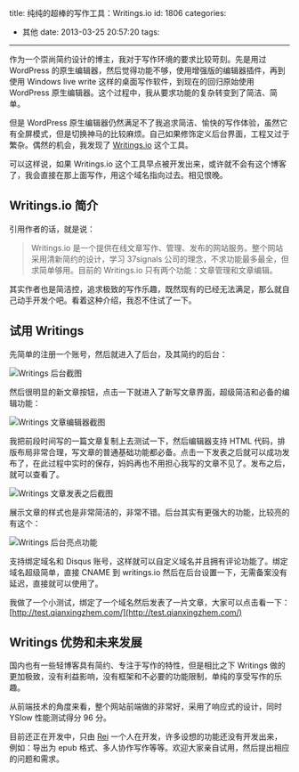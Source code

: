title: 纯纯的超棒的写作工具：Writings.io
id: 1806
categories:

- 其他
  date: 2013-03-25 20:57:20
  tags:

---

作为一个崇尚简约设计的博主，我对于写作环境的要求比较苛刻。先是用过 WordPress 的原生编辑器，然后觉得功能不够，使用增强版的编辑器插件，再到使用 Windows live write 这样的桌面写作软件，到现在的回归原始使用 WordPress 原生编辑器。这个过程中，我从要求功能的复杂转变到了简洁、简单。

但是 WordPress 原生编辑器仍然满足不了我追求简洁、愉快的写作体验，虽然它有全屏模式，但是切换神马的比较麻烦。自己如果修饰定义后台界面，工程又过于繁杂。偶然的机会，我发现了 [Writings.io](http://writings.io/) 这个工具。

可以这样说，如果 Writings.io 这个工具早点被开发出来，或许就不会有这个博客了，我会直接在那上面写作，用这个域名指向过去。相见恨晚。

## Writings.io 简介

引用作者的话，就是说：

> Writings.io 是一个提供在线文章写作、管理、发布的网站服务。整个网站采用清新简约的设计，学习 37signals 公司的理念，不求功能最多最全，但求简单够用。目前的 Writings.io 只有两个功能：文章管理和文章编辑。

其实作者也是简洁控，追求极致的写作乐趣，既然现有的已经无法满足，那么就自己动手开发个吧。看着这种介绍，我忍不住试了一下。

## 试用 Writings

先简单的注册一个账号，然后就进入了后台，及其简约的后台：

![Writings 后台截图](https://qxzm-cdn.sapi.work/blog/2013/03/1806/writings0.png)

然后很明显的新文章按钮，点击一下就进入了新写文章界面，超级简洁和必备的编辑功能：

![Writings 文章编辑器截图](https://qxzm-cdn.sapi.work/blog/2013/03/1806/writings1.png)

我把前段时间写的一篇文章复制上去测试一下，然后编辑器支持 HTML 代码，排版布局非常合理，写文章的普通基础功能都必备。点击一下发表之后就可以成功发布了，在此过程中实时的保存，妈妈再也不用担心我写的文章不见了。发布之后，就可以查看了。

![Writings 文章发表之后截图](https://qxzm-cdn.sapi.work/blog/2013/03/1806/writings2.png)

展示文章的样式也是非常简洁的，非常不错。后台其实有更强大的功能，比较亮的有这个：

![Writings 后台亮点功能](https://qxzm-cdn.sapi.work/blog/2013/03/1806/writings3.png)

支持绑定域名和 Disqus 账号，这样就可以自定义域名并且拥有评论功能了。绑定域名超级简单，直接 CNAME 到 writings.io 然后在后台设置一下，无需备案没有延迟，直接就可以使用了。

我做了一个小测试，绑定了一个域名然后发表了一片文章，大家可以点击看一下：[http://test.qianxingzhem.com/](http://test.qianxingzhem.com/)

## Writings 优势和未来发展

国内也有一些轻博客具有简约、专注于写作的特性，但是相比之下 Writings 做的更加极致，没有利益影响，没有框架和不必要的功能限制，单纯的享受写作的乐趣。

从前端技术的角度来看，整个网站前端做的非常好，采用了响应式的设计，同时 YSlow 性能测试得分 96 分。

目前还正在开发中，只由 [Rei](http://blog.chloerei.com/) 一个人在开发，许多设想的功能还没有开发出来，例如：导出为 epub 格式、多人协作写作等等。欢迎大家亲自试用，然后提出相应的问题和需求。
